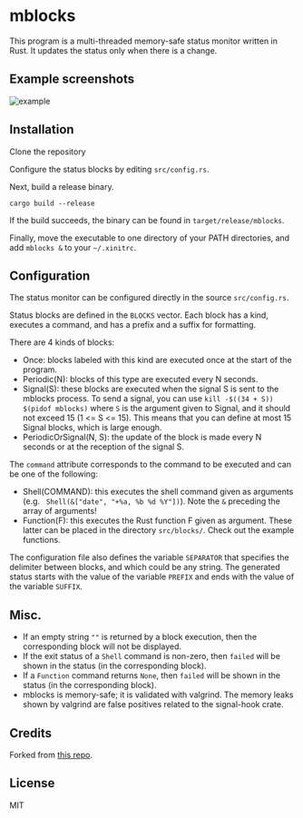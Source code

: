 # mblocks

This program is a multi-threaded memory-safe status monitor written in Rust.
It updates the status only when there is a change.

## Example screenshots

![example](./screenshots/screenshot_1.png)

## Installation

Clone the repository

Configure the status blocks by editing `src/config.rs`.

Next, build a release binary.
```
cargo build --release
```

If the build succeeds, the binary can be found in `target/release/mblocks`.

Finally, move the executable to one directory of your PATH directories, and add `mblocks &` to your `~/.xinitrc`.

## Configuration

The status monitor can be configured directly in the source `src/config.rs`.

Status blocks are defined in the `BLOCKS` vector.
Each block has a kind, executes a command, and has a prefix and a suffix for formatting.

There are 4 kinds of blocks:

- Once: blocks labeled with this kind are executed once at the start of the program.
- Periodic(N): blocks of this type are executed every N seconds.
- Signal(S): these blocks are executed when the signal S is sent to the mblocks process.
  To send a signal, you can use `kill -$((34 + S)) $(pidof mblocks)` where `S` is the argument given to Signal, and it should not exceed 15 (1 <= S <= 15).
  This means that you can define at most 15 Signal blocks, which is large enough.
- PeriodicOrSignal(N, S): the update of the block is made every N seconds or at the reception of the signal S.

The `command` attribute corresponds to the command to be executed and can be one of the following:

- Shell(COMMAND): this executes the shell command given as arguments (e.g. ` Shell(&["date", "+%a, %b %d %Y"])`). Note the `&` preceding the array of arguments!
- Function(F): this executes the Rust function F given as argument. These latter can be placed in the directory `src/blocks/`. Check out the example functions.

The configuration file also defines the variable `SEPARATOR` that specifies the delimiter between blocks, and which could be any string.
The generated status starts with the value of the variable `PREFIX` and ends with the value of the variable `SUFFIX`.

## Misc.

- If an empty string `""` is returned by a block execution, then the corresponding block will not be displayed.
- If the exit status of a `Shell` command is non-zero, then `failed` will be shown in the status (in the corresponding block).
- If a `Function` command returns `None`, then `failed` will be shown in the status (in the corresponding block).
- mblocks is memory-safe; it is validated with valgrind. The memory leaks shown by valgrind are false positives related to the signal-hook crate.

## Credits

Forked from [this repo](https://gitlab.com/mhdy/mblocks.git).

## License

MIT
